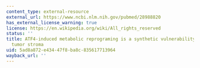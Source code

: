 ```yaml
---
content_type: external-resource
external_url: https://www.ncbi.nlm.nih.gov/pubmed/28988820
has_external_license_warning: true
license: https://en.wikipedia.org/wiki/All_rights_reserved
status: ''
title: ATF4-induced metabolic reprograming is a synthetic vulnerability of the p62-deficient
  tumor stroma
uid: 5ad8a872-e434-47f8-ba8c-835617713964
wayback_url: ''
---
```

